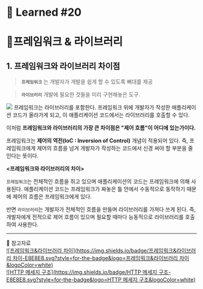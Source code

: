 # 🌟 Learned #20

# 🔶프레임워크 & 라이브러리

## 1. 프레임워크와 라이브러리 차이점

> **`프레임워크`** 는 개발자가 개발을 쉽게 할 수 있도록 뼈대를 제공

> **`라이브러리`** 개발에 필요한 것들을 미리 구현해놓은 도구.

![](https://velog.velcdn.com/images/wjddms0501/post/36ef25e9-14ab-43b5-9b92-d96ca5c9f4ee/image.png)
프레임워크는 라이브러리를 포함한다. 프레임워크 위에 개발자가 작성한 애플리케이션 코드가 올라가게 되고, 이 애플리케이션 코드에서는 라이브러리를 호출할 수 있다.

이처럼 **프레임워크와 라이브러리의 가장 큰 차이점은 "제어 흐름"이 어디에 있는가이다.**

프레임워크는 **제어의 역전(IoC : Inversion of Control)** 개념이 적용되어 있다. 즉, 프레임워크에게 제어의 흐름을 넘겨 개발자가 작성하는 코드에서 신경 써야 할 부분을 줄인다는 뜻이다.

**<프레임워크와 라이브러리의 차이>**

`프레임워크`는 전체적인 흐름을 쥐고 있으며 애플리케이션의 코드는 프레임워크에 의해 사용된다. 애플리케이션 코드는 프레임워크가 짜놓은 틀 안에서 수동적으로 동작하기 때문에 제어의 흐름은 프레임워크에게 있다.

반면 `라이브러리`는 개발자가 전체적인 흐름을 만들며 라이브러리를 가져다 쓰게 된다. 즉, 개발자에게 전적으로 제어 흐름이 있으며 필요할 때마다 능동적으로 라이브러리를 호출하여 사용한다.

---

💟 참고자료
<br>
[![프레임워크&라이브러리 차이](https://img.shields.io/badge/프레임워크&라이브러리 차이-E8E8E8.svg?style=for-the-badge&logo=프레임워크&라이브러리 차이&logoColor=white)](https://code-lab1.tistory.com/284)
<br>
[![HTTP 메세지 구조](https://img.shields.io/badge/HTTP 메세지 구조-E8E8E8.svg?style=for-the-badge&logo=HTTP 메세지 구조&logoColor=white)](https://hahahoho5915.tistory.com/62)
